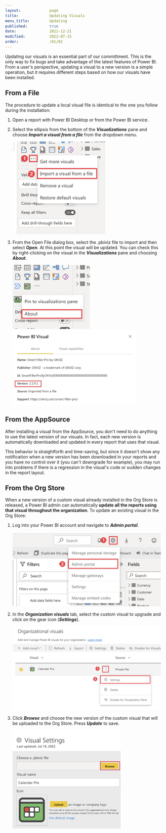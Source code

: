 ```yaml
---
layout:             page
title:              Updating Visuals
menu_title:         Updating
published:          true
date:               2021-12-21
modified:           2022-07-15
order:              /01/02
---
```

Updating our visuals is an essential part of our committment. This is the only way to fix bugs and take advantage of the latest features of Power BI.  
From a user's perspective, updating a visual to a new version is a simple operation, but it requires different steps based on how our visuals have been installed.

## From a File

The procedure to update a local visual file is identical to the one you follow during the installation:

1.	Open a report with Power BI Desktop or from the Power BI service.
2.	Select the ellipsis from the bottom of the ***Visualizations*** pane and choose ***Import a visual from a file*** from the dropdown menu.

    <img src="images/installation-file-1.png" width="300">

3.	From the Open File dialog box, select the .pbiviz file to import and then select ***Open***. At this point the visual will be updated. You can check this by right-clicking on the visual in the ***Visualizations*** pane and choosing ***About***.

    <img src="images/visual-about.png" width="250"> 
    <img src="images/visual-version.png" width="400">


## From the AppSource

After installing a visual from the AppSource, you don't need to do anything to use the latest version of our visuals. In fact, each new version is automatically downloaded and updated in every report that uses that visual.

This behavior is straightforth and time-saving, but since it doesn't show any notification when a new version has been downloaded in your reports and you have no control over it (you can't downgrade for example), you may run into problems if there is a regression in the visual's code or sudden changes in the report layout.

## From the Org Store

When a new version of a custom visual already installed in the Org Store is released, a Power BI admin can automatically **update all the reports using that visual throughout the organization**.
To update an existing visual in the Org Store:

1.	Log into your Power BI account and navigate to ***Admin portal***.

    <img src="images/installation-org-1.png" width="500">

2.	In the ***Organization visuals*** tab, select the custom visual to upgrade and click on the gear icon (***Settings***).

    <img src="images/updating-org-1.png" width="600">

3.	Click ***Browse*** and choose the new version of the custom visual that will be uploaded to the Org Store. Press ***Update*** to save.

    <img src="images/updating-org-2.png" width="350">
